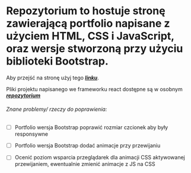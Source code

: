 # Repozytorium to hostuje stronę zawierającą portfolio napisane z użyciem HTML, CSS i JavaScript, oraz wersje stworzoną przy użyciu biblioteki Bootstrap. 


Aby przejść na stronę użyj tego ***[linku](https://tomaszkapuscinski1989.github.io/)***.

Pliki projektu napisanego we frameworku react dostępne są w osobnym ***[repozytorium](https://github.com/Tomaszkapuscinski1989/projekt_react)***

###### Znane problemy/ rzeczy do poprawienia:

- [ ] Portfolio wersja Bootstrap poprawić rozmiar czcionek aby były responsywne 

- [ ] Portfolio wersja Bootstrap dodać animacje przy przewijaniu

- [ ] Ocenić poziom wsparcia przeglądarek dla animacji CSS aktywowanej przewijaniem, ewentualnie zmienić animacje z JS na CSS  







